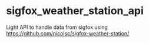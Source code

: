 # sigfox_weather_station_api
Light API to handle data from sigfox using https://github.com/nicolsc/sigfox-weather-station/
